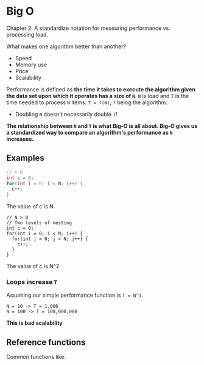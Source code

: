 # Big O
Chapter 2: A standardize notation for measuring performance vs. processing load.

What makes one algorithm better than another?

* Speed
* Memory use
* Price
* Scalability

Performance is defined as **the time it takes to execute the algorithm given the data set upon which it operates has a size of `N`**. `N` is load and `T` is the time needed to process `N` items. `T = f(N)`, `f` being the algorithm.

* Doubling `N` doesn't necessarily double `T`!

**The relationship between `N` and `T` is what Big-O is all about. Big-O gives us a standardized way to compare an algorithm's performance as `N` increases.**

## Examples
```c++
// > 0
int c = 0;
for(int i = 0; i < N; i++) {
  c++;
}
```

The value of c is N

```
// N > 0
// Two levels of nesting
int c = 0;
for(int i = 0; i < N; i++) {
  for(int j = 0; j < N; j++) {
    c++;
  }
}
```

The value of c is N^2

### Loops increase `T`
Assuming our simple performance function is `T = N^3`.

```
N = 10 -> T = 1,000
N = 100 -> T = 100,000,000
```

**This is bad scalability**

## Reference functions
Common functions like: